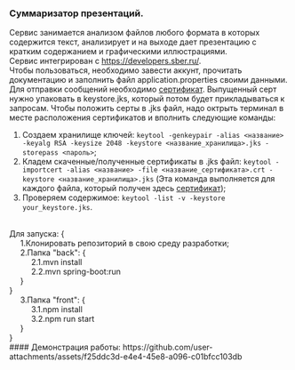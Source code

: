 ### Суммаризатор презентаций.
Сервис занимается анализом файлов любого формата в которых содержится текст, анализирует и на выходе дает презентацию с кратким содержанием и графическими иллюстрациями.
<br />
Сервис интегрирован с https://developers.sber.ru/.
<br />
Чтобы пользоваться, необходимо завести аккунт, прочитать документацию и заполнить файл application.properties своими данными.
<br />
Для отправки сообщений необходимо [сертификат](https://www.gosuslugi.ru/crt). Выпущенный серт нужно упаковать в keystore.jks, который потом будет прикладываться к запросам.
Чтобы положить серты в .jks файл, надо октрыть терминал в месте расположения сертификатов и вполнить следующие команды:
1. Создаем хранилище ключей: ```keytool -genkeypair -alias <название> -keyalg RSA -keysize 2048 -keystore <название_хранилища>.jks -storepass <пароль>```;
2. Кладем скаченные/полученные сертификаты в .jks файл: ```keytool -importcert -alias <название> -file <название_сертификата>.crt -keystore <название_хранилища>.jks``` (Эта команда выполняется для каждого файла, который получен здесь [сертификат](https://www.gosuslugi.ru/crt));
3. Проверяем содержимое: ```keytool -list -v -keystore your_keystore.jks```.
<br />
Для запуска: {
<br />
&nbsp;&nbsp;&nbsp;&nbsp;
1.Клонировать репозиторий в свою среду разработки;
<br />
&nbsp;&nbsp;&nbsp;&nbsp;
2.Папка "back": {
<br />
&nbsp;&nbsp;&nbsp;&nbsp;&nbsp;&nbsp;&nbsp;&nbsp;&nbsp;
2.1.mvn install
<br />
&nbsp;&nbsp;&nbsp;&nbsp;&nbsp;&nbsp;&nbsp;&nbsp;&nbsp;
2.2.mvn spring-boot:run
<br />
&nbsp;&nbsp;&nbsp;&nbsp;
}
<br />
}
<br />
&nbsp;&nbsp;&nbsp;&nbsp;
3.Папка "front": {
<br />
&nbsp;&nbsp;&nbsp;&nbsp;&nbsp;&nbsp;&nbsp;&nbsp;&nbsp;
3.1.npm install
<br />
&nbsp;&nbsp;&nbsp;&nbsp;&nbsp;&nbsp;&nbsp;&nbsp;&nbsp;
3.2.npm run start
<br />
&nbsp;&nbsp;&nbsp;&nbsp;
}
<br />
}
<br />
#### Демонстрация работы:
https://github.com/user-attachments/assets/f25ddc3d-e4e4-45e8-a096-c01bfcc103db


